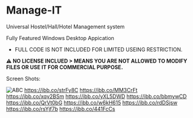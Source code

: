 # Manage-IT
Universal Hostel/Hall/Hotel Management system

Fully Featured Windows Desktop Appication

- FULL CODE IS NOT INCLUDED FOR LIMITED USEING RESTRICTION.

**⚠️ NO LICENSE INCLUED > MEANS YOU ARE NOT ALLOWED TO MODIFY FILES OR USE IT FOR COMMERCIAL PURPOSE.**


Screen Shots:

![ABC](https://ibb.co/jL48Ygz)
https://ibb.co/strFy8C
https://ibb.co/MM3CrFt
https://ibb.co/xqv2BSm
https://ibb.co/yXL5DWD
https://ibb.co/bbmywCD
https://ibb.co/QrVt0bG
https://ibb.co/w6kH615
https://ibb.co/rdDSjsw
https://ibb.co/rsYjf7b
https://ibb.co/441FcCs
